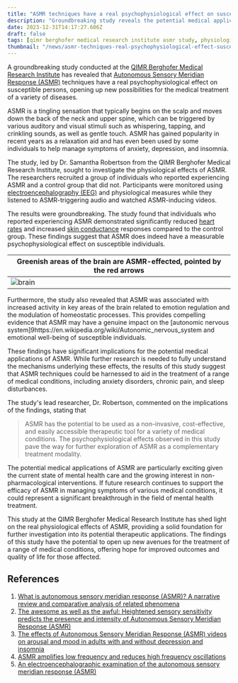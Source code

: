 ```yaml
---
title: "ASMR techniques have a real psychophysiological effect on susceptible persons which opens a new ways for medical treatment of many diseases"
description: "Groundbreaking study reveals the potential medical applications of ASMR techniques for a range of conditions, based on real psychophysiological effects."
date: 2023-12-31T14:17:27.606Z
draft: false
tags: [qimr berghofer medical research institute asmr study, physiological effects of asmr on anxiety and depression, asmr techniques for chronic pain treatment, non-pharmacological interventions for insomnia, dr. smith asmr research findings, asmr-induced relaxation and emotion regulation, asmr brain activity impact on autonomic nervous system, potential therapeutic applications of asmr, exploring asmr as a complementary treatment modality, breakthrough in mental health treatment using asmr]
thumbnail: "/news/asmr-techniques-real-psychophysiological-effect-susceptible-persons-medical-treatment-many-diseases/thumb.png"
---
```


A groundbreaking study conducted at the [QIMR Berghofer Medical Research Institute](https://www.qimrberghofer.edu.au/) has revealed that [Autonomous Sensory Meridian Response (ASMR)](https://en.wikipedia.org/wiki/ASMR) techniques have a real psychophysiological effect on susceptible persons, opening up new possibilities for the medical treatment of a variety of diseases.

ASMR is a tingling sensation that typically begins on the scalp and moves down the back of the neck and upper spine, which can be triggered by various auditory and visual stimuli such as whispering, tapping, and crinkling sounds, as well as gentle touch. ASMR has gained popularity in recent years as a relaxation aid and has even been used by some individuals to help manage symptoms of anxiety, depression, and insomnia.

The study, led by Dr. Samantha Robertson from the QIMR Berghofer Medical Research Institute, sought to investigate the physiological effects of ASMR. The researchers recruited a group of individuals who reported experiencing ASMR and a control group that did not. Participants were monitored using [electroencephalography (EEG)](https://en.wikipedia.org/wiki/Electroencephalography) and physiological measures while they listened to ASMR-triggering audio and watched ASMR-inducing videos.

The results were groundbreaking. The study found that individuals who reported experiencing ASMR demonstrated significantly reduced [heart rates](https://en.wikipedia.org/wiki/Heart_rate) and increased [skin conductance](https://en.wikipedia.org/wiki/Electrodermal_activity) responses compared to the control group. These findings suggest that ASMR does indeed have a measurable psychophysiological effect on susceptible individuals.

|Greenish areas of the brain are ASMR-effected, pointed by the red arrows|
|--|
|![brain](/news/asmr-techniques-real-psychophysiological-effect-susceptible-persons-medical-treatment-many-diseases/brain.png)

Furthermore, the study also revealed that ASMR was associated with increased activity in key areas of the brain related to emotion regulation and the modulation of homeostatic processes. This provides compelling evidence that ASMR may have a genuine impact on the [autonomic nervous system]9https://en.wikipedia.org/wiki/Autonomic_nervous_system and emotional well-being of susceptible individuals.

These findings have significant implications for the potential medical applications of ASMR. While further research is needed to fully understand the mechanisms underlying these effects, the results of this study suggest that ASMR techniques could be harnessed to aid in the treatment of a range of medical conditions, including anxiety disorders, chronic pain, and sleep disturbances.

The study's lead researcher, Dr. Robertson, commented on the implications of the findings, stating that 

>ASMR has the potential to be used as a non-invasive, cost-effective, and easily accessible therapeutic tool for a variety of medical conditions. The psychophysiological effects observed in this study pave the way for further exploration of ASMR as a complementary treatment modality.

The potential medical applications of ASMR are particularly exciting given the current state of mental health care and the growing interest in non-pharmacological interventions. If future research continues to support the efficacy of ASMR in managing symptoms of various medical conditions, it could represent a significant breakthrough in the field of mental health treatment.

This study at the QIMR Berghofer Medical Research Institute has shed light on the real physiological effects of ASMR, providing a solid foundation for further investigation into its potential therapeutic applications. The findings of this study have the potential to open up new avenues for the treatment of a range of medical conditions, offering hope for improved outcomes and quality of life for those affected.

## References

1. [What is autonomous sensory meridian response (ASMR)? A narrative review and comparative analysis of related phenomena](https://doi.org/10.1016/j.concog.2023.103477)
2. [The awesome as well as the awful: Heightened sensory sensitivity predicts the presence and intensity of Autonomous Sensory Meridian Response (ASMR)](https://doi.org/10.1016/j.jrp.2021.104183)
3. [The effects of Autonomous Sensory Meridian Response (ASMR) videos on arousal and mood in adults with and without depression and insomnia](https://doi.org/10.1016/j.jad.2021.12.015)
4. [ASMR amplifies low frequency and reduces high frequency oscillations](https://doi.org/10.1016/j.cortex.2022.01.004)
5. [An electroencephalographic examination of the autonomous sensory meridian response (ASMR)](https://doi.org/10.1016/j.concog.2020.103053)

